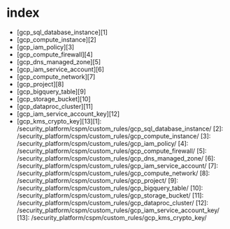 # index

- [gcp_sql_database_instance][1]
- [gcp_compute_instance][2]
- [gcp_iam_policy][3]
- [gcp_compute_firewall][4]
- [gcp_dns_managed_zone][5]
- [gcp_iam_service_account][6]
- [gcp_compute_network][7]
- [gcp_project][8]
- [gcp_bigquery_table][9]
- [gcp_storage_bucket][10]
- [gcp_dataproc_cluster][11]
- [gcp_iam_service_account_key][12]
- [gcp_kms_crypto_key][13][1]: /security_platform/cspm/custom_rules/gcp_sql_database_instance/
[2]: /security_platform/cspm/custom_rules/gcp_compute_instance/
[3]: /security_platform/cspm/custom_rules/gcp_iam_policy/
[4]: /security_platform/cspm/custom_rules/gcp_compute_firewall/
[5]: /security_platform/cspm/custom_rules/gcp_dns_managed_zone/
[6]: /security_platform/cspm/custom_rules/gcp_iam_service_account/
[7]: /security_platform/cspm/custom_rules/gcp_compute_network/
[8]: /security_platform/cspm/custom_rules/gcp_project/
[9]: /security_platform/cspm/custom_rules/gcp_bigquery_table/
[10]: /security_platform/cspm/custom_rules/gcp_storage_bucket/
[11]: /security_platform/cspm/custom_rules/gcp_dataproc_cluster/
[12]: /security_platform/cspm/custom_rules/gcp_iam_service_account_key/
[13]: /security_platform/cspm/custom_rules/gcp_kms_crypto_key/
